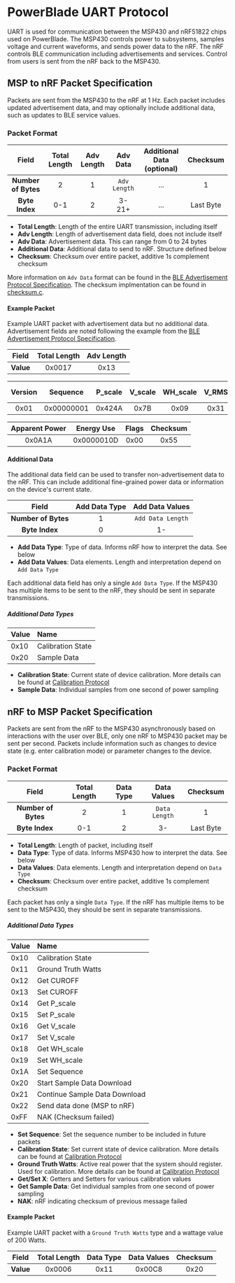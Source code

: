 PowerBlade UART Protocol
========================

UART is used for communication between the MSP430 and nRF51822 chips used on PowerBlade. The MSP430 controls power to subsystems, samples voltage and current waveforms, and sends power data to the nRF. The nRF controls BLE communication including advertisements and services. Control from users is sent from the nRF back to the MSP430.

## MSP to nRF Packet Specification

Packets are sent from the MSP430 to the nRF at 1 Hz. Each packet includes updated advertisement data, and may optionally include additional data, such as updates to BLE service values.

### Packet Format

| **Field** | Total Length | Adv Length | Adv Data | Additional Data (optional) | Checksum| 
|:-------------------:|:---:|:-:|:------------:|:---:|:---------:|
| **Number of Bytes** | 2   | 1 | `Adv Length` | ... | 1         |
| **Byte Index**      | 0-1 | 2 | 3-21+        | ... | Last Byte |

 * **Total Length**: Length of the entire UART transmission, including itself
 * **Adv Length**: Length of advertisement data field, does not include itself
 * **Adv Data**: Advertisement data. This can range from 0 to 24 bytes
 * **Additional Data**: Additional data to send to nRF. Structure defined below
 * **Checksum**: Checksum over entire packet, additive 1s complement checksum

More information on `Adv Data` format can be found in the [BLE Advertisement Protocol Specification](ble_advertisement.md). The checksum implmentation can be found in [checksum.c](https://github.com/lab11/powerblade/blob/master/software/common/source/checksum.c).

#### Example Packet

Example UART packet with advertisement data but no additional data. Advertisement fields are noted following the example from the [BLE Advertisement Protocol Specification](ble_advertisement.md).

| **Field** | Total Length | Adv Length |
|:---------:|:------------:|:----------:|
| **Value** | 0x0017       | 0x13       |

| Version | Sequence   | P_scale | V_scale | WH_scale | V_RMS | Real Power |
|:-------:|:----------:|:-------:|:-------:|:--------:|:-----:|:----------:|
| 0x01    | 0x00000001 | 0x424A  | 0x7B    | 0x09     | 0x31  | 0x0802     |

| Apparent Power | Energy Use | Flags | Checksum |
|:--------------:|:----------:|:-----:|:--------:|
| 0x0A1A         | 0x0000010D | 0x00  | 0x55     |

#### Additional Data

The additional data field can be used to transfer non-advertisement data to the nRF. This can include additional fine-grained power data or information on the device's current state.

| **Field**           | Add Data Type | Add Data Values   |
|:-------------------:|:-------------:|:-----------------:|
| **Number of Bytes** | 1             | `Add Data Length` |
| **Byte Index**      | 0             | 1-                |

 * **Add Data Type**: Type of data. Informs nRF how to interpret the data. See below
 * **Add Data Values**: Data elements. Length and interpretation depend on `Add Data Type`

Each additional data field has only a single `Add Data Type`. If the MSP430 has multiple items to be sent to the nRF, they should be sent in separate transmissions.

##### Additional Data Types

| Value | Name |
|:------|:-----|
| 0x10  | Calibration State |
| 0x20  | Sample Data |

 * **Calibration State**: Current state of device calibration. More details can be found at [Calibration Protocol](calibration.md)
 * **Sample Data**: Individual samples from one second of power sampling


## nRF to MSP Packet Specification

Packets are sent from the nRF to the MSP430 asynchronously based on interactions with the user over BLE, only one nRF to MSP430 packet may be sent per second. Packets include information such as changes to device state (e.g. enter calibration mode) or parameter changes to the device.

### Packet Format

| **Field**           | Total Length | Data Type | Data Values   | Checksum  | 
|:-------------------:|:------------:|:---------:|:-------------:|:---------:|
| **Number of Bytes** | 2            | 1         | `Data Length` | 1         |
| **Byte Index**      | 0-1          | 2         | 3-            | Last Byte |

 * **Total Length**: Length of packet, including itself
 * **Data Type**: Type of data. Informs MSP430 how to interpret the data. See below
 * **Data Values**: Data elements. Length and interpretation depend on `Data Type`
 * **Checksum**: Checksum over entire packet, additive 1s complement checksum

Each packet has only a single `Data Type`. If the nRF has multiple items to be sent to the MSP430, they should be sent in separate transmissions.

##### Additional Data Types

| Value | Name |
|:------|:-----|
| 0x10  | Calibration State |
| 0x11  | Ground Truth Watts |
| 0x12  | Get CUROFF |
| 0x13  | Set CUROFF |
| 0x14  | Get P_scale |
| 0x15  | Set P_scale |
| 0x16  | Get V_scale |
| 0x17  | Set V_scale |
| 0x18  | Get WH_scale |
| 0x19  | Set WH_scale |
| 0x1A	| Set Sequence |
| 0x20  | Start Sample Data Download |
| 0x21	| Continue Sample Data Download |
| 0x22	| Send data done (MSP to nRF) |
| 0xFF	| NAK (Checksum failed) |

 * **Set Sequence**: Set the sequence number to be included in future packets
 * **Calibration State**: Set current state of device calibration. More details can be found at [Calibration Protocol](calibration.md)
 * **Ground Truth Watts**: Active real power that the system should register. Used for calibration. More details can be found at [Calibration Protocol](calibration.md)
 * **Get/Set X**: Getters and Setters for various calibration values
 * **Get Sample Data**: Get individual samples from one second of power sampling
 * **NAK**: nRF indicating checksum of previous message failed

#### Example Packet

Example UART packet with a `Ground Truth Watts` type and a wattage value of 200 Watts. 

| **Field** | Total Length | Data Type | Data Values | Checksum |
|:---------:|:------------:|:---------:|:-----------:|:--------:|
| **Value** | 0x0006       | 0x11      | 0x00C8      | 0x20     |
